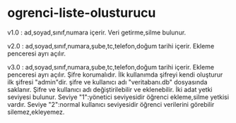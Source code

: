 # ogrenci-liste-olusturucu
v1.0 : ad,soyad,sınıf,numara içerir. Veri getirme,silme bulunur.

v2.0 : ad,soyad,sınıf,numara,şube,tc,telefon,doğum tarihi içerir. Ekleme penceresi ayrı açılır.

v3.0 : ad,soyad,sınıf,numara,şube,tc,telefon,doğum tarihi içerir. Ekleme penceresi ayrı açılır.
Şifre korumalıdır. İlk kullanımda şifreyi kendi oluşturur ilk şifresi "admin"dir.
şifre ve kullanıcı adı "veritabanı.db" dosyasında saklanır. Şifre ve kullanıcı adı değiştirilebilir ve eklenebilir.
İki adat yetki seviyesi bulunur. Seviye "1":yönetici seviyesidir öğrenci ekleme,silme yetkisi vardır.
Seviye "2":normal kullanıcı seviyesidir öğrenci verilerini görebilir silemez,ekleyemez.
